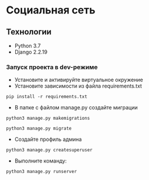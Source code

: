 
# Социальная сеть


## Технологии

- Python 3.7
- Django 2.2.19

### Запуск проекта в dev-режиме
- Установите и активируйте виртуальное окружение
- Установите зависимости из файла requirements.txt
```
pip install -r requirements.txt
``` 
- В папке с файлом manage.py создайте миграции
```
python3 manage.py makemigrations
```
```
python3 manage.py migrate
```
- Создайте профиль админа
```
python3 manage.py createsuperuser
```
- Выполните команду:
```
python3 manage.py runserver
```
